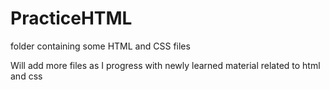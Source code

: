 # PracticeHTML
folder containing some HTML and CSS files 

Will add more files as I progress with newly learned material related to html and css
